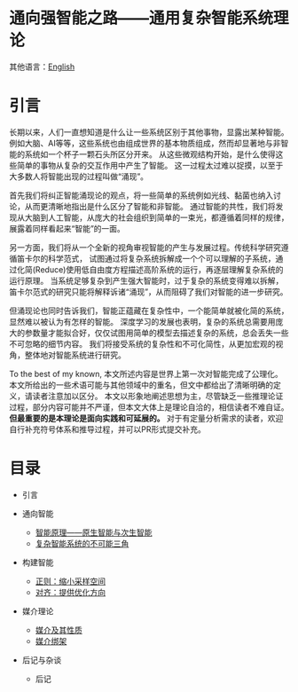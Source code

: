 # 通向强智能之路——通用复杂智能系统理论

其他语言：[English](README.md)

# 引言

长期以来，人们一直想知道是什么让一些系统区别于其他事物，显露出某种智能。
例如大脑、AI等等，这些系统也由组成世界的基本物质组成，然而却显著地与非智能的系统如一个杯子一颗石头所区分开来。
从这些微观结构开始，是什么使得这些简单的事物从复杂的交互作用中产生了智能。
这一过程太过难以捉摸，以至于大多数人将智能出现的过程叫做“涌现”。

首先我们将纠正智能涌现论的观点，将一些简单的系统例如光线、黏菌也纳入讨论，从而更清晰地指出是什么区分了智能和非智能。
通过智能的共性，我们将发现从大脑到人工智能，从庞大的社会组织到简单的一束光，都遵循着同样的规律，展露着同样看起来“智能”的一面。

另一方面，我们将从一个全新的视角审视智能的产生与发展过程。传统科学研究遵循笛卡尔的科学范式，
试图通过将复杂系统拆解成一个个可以理解的子系统，通过化简(Reduce)使用低自由度方程描述高阶系统的运行，再逐层理解复杂系统的运行原理。
当系统足够复杂到产生强大智能时，过于复杂的系统变得难以拆解，笛卡尔范式的研究只能将解释诉诸“涌现”，从而阻碍了我们对智能的进一步研究。

但涌现论也同时告诉我们，智能正蕴藏在复杂性中，一个能简单就被化简的系统，显然难以被认为有怎样的智能。
深度学习的发展也表明，复杂的系统总需要用庞大的参数量才能拟合好，仅仅试图用简单的模型去描述复杂的系统，总会丢失一些不可忽略的细节内容。
我们将接受系统的复杂性和不可化简性，从更加宏观的视角，整体地对智能系统进行研究。

To the best of my known, 本文所述内容是世界上第一次对智能完成了公理化。
本文所给出的一些术语可能与其他领域中的重名，但文中都给出了清晰明确的定义，请读者注意加以区分。
本文以形象地阐述思想为主，尽管缺乏一些推理论证过程，部分内容可能并不严谨，但本文大体上是理论自洽的，相信读者不难自证。
**但最重要的是本理论是面向实践和可延展的。**
对于有定量分析需求的读者，欢迎自行补充符号体系和推导过程，并可以PR形式提交补充。

# 目录

* 引言

* 通向智能

    * [智能原理——原生智能与次生智能](zh/chapter1_1_principle.md)
    * [复杂智能系统的不可能三角](zh/chapter1_2_impossible_trinity.md)

* 构建智能

    * [正则：缩小采样空间](zh/chapter2_1_regularization.md)
    * [对齐：提供优化方向](zh/chapter2_2_alignment.md)

* 媒介理论

    * [媒介及其性质](zh/chapter3_1_media.md)
    * [媒介绑架](zh/chapter3_2_hijack.md)

* 后记与杂谈

    * 后记
